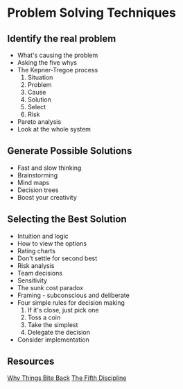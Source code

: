 # Problem Solving Techniques

## Identify the real problem
- What's causing the problem
- Asking the five whys
- The Kepner-Tregoe process
  1. Situation
  2. Problem
  3. Cause
  4. Solution
  5. Select
  6. Risk
- Pareto analysis
- Look at the whole system

## Generate Possible Solutions
- Fast and slow thinking
- Brainstorming
- Mind maps
- Decision trees
- Boost your creativity

## Selecting the Best Solution
- Intuition and logic
- How to view the options
- Rating charts
- Don't settle for second best
- Risk analysis
- Team decisions
- Sensitivity
- The sunk cost paradox
- Framing - subconscious and deliberate
- Four simple rules for decision making
  1. If it's close, just pick one
  2. Toss a coin
  3. Take the simplest
  4. Delegate the decision
- Consider implementation

## Resources
[Why Things Bite Back](https://www.amazon.com/Why-Things-Bite-Back-Consequences/dp/0679747567)
[The Fifth Discipline](https://www.amazon.com/dp/B000SEIFKK/ref=dp-kindle-redirect?_encoding=UTF8&btkr=1)
